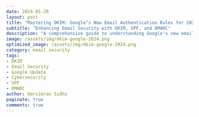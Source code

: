 ```yaml
---
date: 2024-05-20
layout: post
title: "Mastering DKIM: Google’s New Email Authentication Rules for 2024 Explained"
subtitle: "Enhancing Email Security with DKIM, SPF, and DMARC"
description: "A comprehensive guide to understanding Google's new email sender requirements for 2024, with a focus on implementing DKIM to enhance email security and reduce spam."
image: /assets/img/dkim-google-2024.png
optimized_image: /assets/img/dkim-google-2024.png
category: email security
tags:
- DKIM
- Email Security
- Google Update
- Cybersecurity
- SPF
- DMARC
author: Harsimran Sidhu
paginate: true
comments: true
---
```

